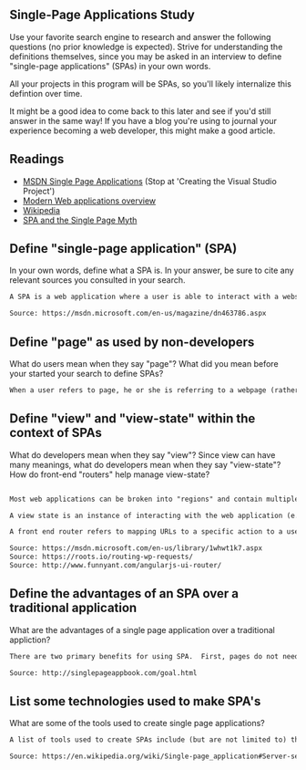 ## Single-Page Applications Study

Use your favorite search engine to research and answer the following questions
(no prior knowledge is expected). Strive for understanding the definitions
themselves, since you may be asked in an interview to define "single-page
applications" (SPAs) in your own words.

All your projects in this program will be SPAs, so you'll likely internalize
this defintion over time.

It might be a good idea to come back to this later and see if you'd still answer
in the same way! If you have a blog you're using to journal your experience
becoming a web developer, this might make a good article.

## Readings

-   [MSDN Single Page Applications](https://msdn.microsoft.com/en-us/magazine/dn463786.aspx) (Stop at 'Creating the Visual Studio Project')
-   [Modern Web applications overview](http://singlepageappbook.com/goal.html)
-   [Wikipedia](https://en.wikipedia.org/wiki/Single-page_application)
-   [SPA and the Single Page Myth](https://johnpapa.net/pageinspa/)

## Define "single-page application" (SPA)

In your own words, define what a SPA is. In your answer, be sure to cite any
relevant sources you consulted in your search.

```md
A SPA is a web application where a user is able to interact with a website without viewing multiple pages or refreshing the browser.  It is characterized as being able to update with user interaction with the application.

Source: https://msdn.microsoft.com/en-us/magazine/dn463786.aspx
```

## Define "page" as used by non-developers

What do users mean when they say "page"? What did you mean before your started
your search to define SPAs?

```md
When a user refers to page, he or she is referring to a webpage (rather than an application).  But SPA isn't a webpage - it is an application.
```

## Define "view" and "view-state" within the context of SPAs

What do developers mean when they say "view"? Since view can have many meanings,
what do developers mean when they say "view-state"? How do front-end "routers"
help manage view-state?


```md

Most web applications can be broken into "regions" and contain multiple views.  These "regions" can be shown on the SPA at the same time.  For instance one type of view would involve clicking a button to display details.  Such a scenario is a nested view.

A view state is an instance of interacting with the web application (e.g. opening a menu) and how it affects server-sider rendering.  A view state plays three eseential roles in a SPA. First, it holds, rather than stores, values between postbacks during a specific user session.  Second, it can store defined values of a page.  Lastly, it gives a developer the abiity to store view state information into a server database (i.e. data store).

A front end router refers to mapping URLs to a specific action to a user.  By utilizing front-end routers, view states can be managed through comparing/manipulating URLs

Source: https://msdn.microsoft.com/en-us/library/1whwt1k7.aspx
Source: https://roots.io/routing-wp-requests/
Source: http://www.funnyant.com/angularjs-ui-router/

```

## Define the advantages of an SPA over a traditional application

What are the advantages of a single page application over a traditional appliction?

```md
There are two primary benefits for using SPA.  First, pages do not need to be reloaded/re-rendered which makes the application more desireable for the user.  Next, SPA allows the page presentaiton to function independently from the application.  In other words, data can be sent separately and does not incorporate HTML files.

Source: http://singlepageappbook.com/goal.html
```

## List some technologies used to make SPA's

What are some of the tools used to create single page applications?

```md
A list of tools used to create SPAs include (but are not limited to) the following: JavaScript, JSON, AJAX, XML, AngularJS, Ember.js, Meteor.js, Aurelia, and HTTP.

Source: https://en.wikipedia.org/wiki/Single-page_application#Server-sent_events
```

